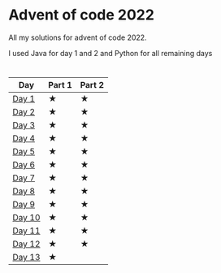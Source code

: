 # Advent of code 2022

All my solutions for advent of code 2022.

I used Java for day 1 and 2 and Python for all remaining days

#

|   Day   |   Part 1   |   Part 2   |
|---------|------------|------------|
|  [Day 1](https://github.com/Kuuro-neko/aoc-2022/tree/main/day%201)  |     ★     |      ★      |
|  [Day 2](https://github.com/Kuuro-neko/aoc-2022/tree/main/day%202)  |     ★     |      ★      |
|  [Day 3](https://github.com/Kuuro-neko/aoc-2022/tree/main/day%203)  |     ★     |      ★      |
|  [Day 4](https://github.com/Kuuro-neko/aoc-2022/tree/main/day%204)  |     ★     |      ★      |
|  [Day 5](https://github.com/Kuuro-neko/aoc-2022/tree/main/day%205)  |     ★     |      ★      |
|  [Day 6](https://github.com/Kuuro-neko/aoc-2022/tree/main/day%206)  |     ★     |      ★      |
|  [Day 7](https://github.com/Kuuro-neko/aoc-2022/tree/main/day%207)  |     ★     |      ★      |
|  [Day 8](https://github.com/Kuuro-neko/aoc-2022/tree/main/day%208)  |     ★     |      ★      |
|  [Day 9](https://github.com/Kuuro-neko/aoc-2022/tree/main/day%209)  |     ★     |      ★      |
|  [Day 10](https://github.com/Kuuro-neko/aoc-2022/tree/main/day%2010)  |     ★     |      ★      |
|  [Day 11](https://github.com/Kuuro-neko/aoc-2022/tree/main/day%2011)  |     ★     |      ★      |
|  [Day 12](https://github.com/Kuuro-neko/aoc-2022/tree/main/day%2012)  |     ★     |      ★      |
|  [Day 13](https://github.com/Kuuro-neko/aoc-2022/tree/main/day%2013)  |     ★      |             |